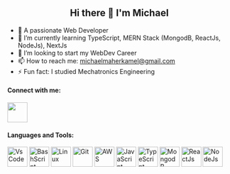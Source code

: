 <h2 align="center"> Hi there 👋 I'm Michael </h2>


- 🔭 A passionate Web Developer
- 🌱 I’m currently learning TypeScript, MERN Stack (MongodB, ReactJs, NodeJs), NextJs
- 👯 I’m looking to start my WebDev Career
- 📫 How to reach me: michaelmaherkamel@gmail.com
- ⚡ Fun fact: I studied Mechatronics Engineering


<h4> Connect with me: </h4>
<a href="https://www.linkedin.com/in/michael-maher-216b13108" target="_blank">
  <img src="https://cdn.jsdelivr.net/gh/devicons/devicon/icons/linkedin/linkedin-original.svg" hight="45" width="45"/>
</a>
          
<h4> Languages and Tools: </h4>
<p>
  <img src="https://cdn.jsdelivr.net/gh/devicons/devicon/icons/vscode/vscode-original.svg" alt="VsCode" height="45" width="45"/>
  <img src="https://cdn.jsdelivr.net/gh/devicons/devicon/icons/bash/bash-original.svg" alt="BashScript" height="45" width="45"/>
  <img src="https://cdn.jsdelivr.net/gh/devicons/devicon/icons/linux/linux-original.svg" alt="Linux" height="45" width="45"/>
  <img src="https://cdn.jsdelivr.net/gh/devicons/devicon/icons/git/git-original-wordmark.svg" alt="Git" height="45" width="45"/>
  <img src="https://cdn.jsdelivr.net/gh/devicons/devicon/icons/amazonwebservices/amazonwebservices-plain-wordmark.svg" alt="AWS" height="45" width="45"/>
  <img src="https://cdn.jsdelivr.net/gh/devicons/devicon/icons/javascript/javascript-original.svg" alt="JavaScript" height="45" width="45"/>
  <img src="https://cdn.jsdelivr.net/gh/devicons/devicon/icons/typescript/typescript-original.svg" alt="TypeScript" height="45" width="45"/>
  <img src="https://cdn.jsdelivr.net/gh/devicons/devicon/icons/mongodb/mongodb-original-wordmark.svg" alt="MongodB" height="45" width="45"/>
  <img src="https://cdn.jsdelivr.net/gh/devicons/devicon/icons/react/react-original-wordmark.svg" alt="ReactJs" height="45" width="45"/>
  <img src="https://cdn.jsdelivr.net/gh/devicons/devicon/icons/nodejs/nodejs-original-wordmark.svg" alt="NodeJs" height="45" width="45"/>   
<p>
          
